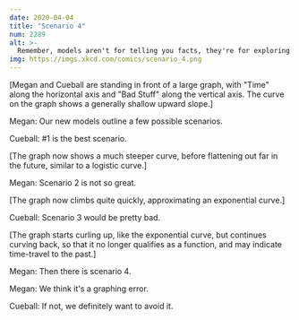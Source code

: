 ```yaml
---
date: 2020-04-04
title: "Scenario 4"
num: 2289
alt: >-
  Remember, models aren't for telling you facts, they're for exploring dynamics. This model apparently explores time travel.
img: https://imgs.xkcd.com/comics/scenario_4.png
---
```

[Megan and Cueball are standing in front of a large graph, with "Time" along the horizontal axis and "Bad Stuff" along the vertical axis. The curve on the graph shows a generally shallow upward slope.]

Megan: Our new models outline a few possible scenarios.

Cueball: #1 is the best scenario.

[The graph now shows a much steeper curve, before flattening out far in the future, similar to a logistic curve.]

Megan: Scenario 2 is not so great.

[The graph now climbs quite quickly, approximating an exponential curve.]

Cueball: Scenario 3 would be pretty bad.

[The graph starts curling up, like the exponential curve, but continues curving back, so that it no longer qualifies as a function, and may indicate time-travel to the past.]

Megan: Then there is scenario 4.

Megan: We think it's a graphing error.

Cueball: If not, we definitely want to avoid it.